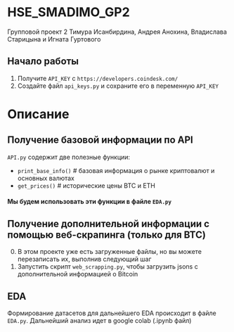 # HSE_SMADIMO_GP2

Групповой проект 2 Тимура Исанбирдина, Андрея Анохина, Владислава Старицына и Игната Гуртового

## Начало работы
1. Получите `API_KEY` с `https://developers.coindesk.com/`
2. Создайте файл `api_keys.py` и сохраните его в переменную `API_KEY`

# Описание
## Получение базовой информации по API
`API.py` содержит две полезные функции:
- `print_base_info()` # базовая информация о рынке криптовалют и основных валютах
- `get_prices()` # исторические цены BTC и ETH
#### Мы будем использовать эти функции в файле `EDA.py`

## Получение дополнительной информации с помощью веб-скрапинга (только для BTC)
0. В этом проекте уже есть загруженные файлы, но вы можете перезаписать их, выполнив следующий шаг
1. Запустить скрипт `web_scrapping.py`, чтобы загрузить jsons с дополнительной информацией о Bitcoin

## EDA
Формирование датасетов для дальнейшего EDA происходит в файле `EDA.py`. Дальнейший анализ идет в google colab (.ipynb файл)
